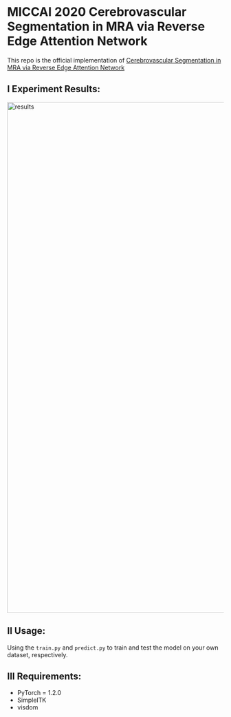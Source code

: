 # MICCAI 2020 Cerebrovascular Segmentation in MRA via Reverse Edge Attention Network
This repo is the official implementation of [Cerebrovascular Segmentation in MRA via Reverse Edge Attention Network](https://link.springer.com/chapter/10.1007/978-3-030-59725-2_7)
## I Experiment Results:
<img width="1189" alt="results" src="https://user-images.githubusercontent.com/43660513/124485668-652fa980-dddf-11eb-80c5-7391c95e8327.png">


## II Usage:
Using the `train.py` and `predict.py` to train and test the model on your own dataset, respectively.
## III Requirements:
* PyTorch = 1.2.0
* SimpleITK
* visdom

